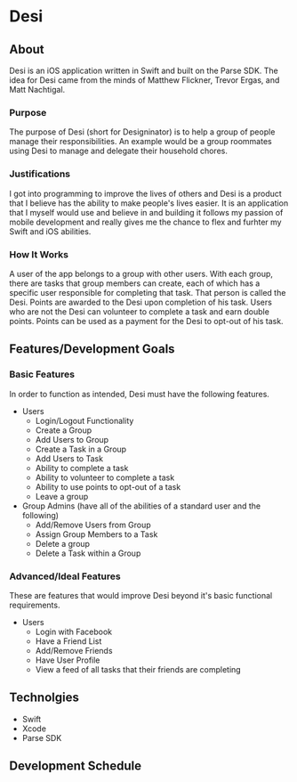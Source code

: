 # Desi

## About
Desi is an iOS application written in Swift and built on the Parse SDK.
The idea for Desi came from the minds of Matthew Flickner, Trevor Ergas, and Matt Nachtigal.

### Purpose
The purpose of Desi (short for Designinator) is to help a group of people manage their responsibilities. An example would be a group roommates using Desi to manage and delegate their household chores.

### Justifications
I got into programming to improve the lives of others and Desi is a product that I believe has the ability to make people's lives easier. It is an application that I myself would use and believe in and building it follows my passion of mobile development and really gives me the chance to flex and furhter my Swift and iOS abilities.

### How It Works
A user of the app belongs to a group with other users. With each group, there are tasks that group members can create, each of which has a specific user responsible for completing that task. That person is called the Desi. Points are awarded to the Desi upon completion of his task. Users who are not the Desi can volunteer to complete a task and earn double points. Points can be used as a payment for the Desi to opt-out of his task.

## Features/Development Goals
### Basic Features
In order to function as intended, Desi must have the following features.
* Users
  * Login/Logout Functionality
  * Create a Group
  * Add Users to Group
  * Create a Task in a Group
  * Add Users to Task
  * Ability to complete a task
  * Ability to volunteer to complete a task
  * Ability to use points to opt-out of a task
  * Leave a group
* Group Admins (have all of the abilities of a standard user and the following)
  * Add/Remove Users from Group
  * Assign Group Members to a Task
  * Delete a group
  * Delete a Task within a Group

### Advanced/Ideal Features
These are features that would improve Desi beyond it's basic functional requirements.
* Users
  * Login with Facebook
  * Have a Friend List
  * Add/Remove Friends
  * Have User Profile
  * View a feed of all tasks that their friends are completing

## Technolgies
* Swift
* Xcode
* Parse SDK

## Development Schedule


